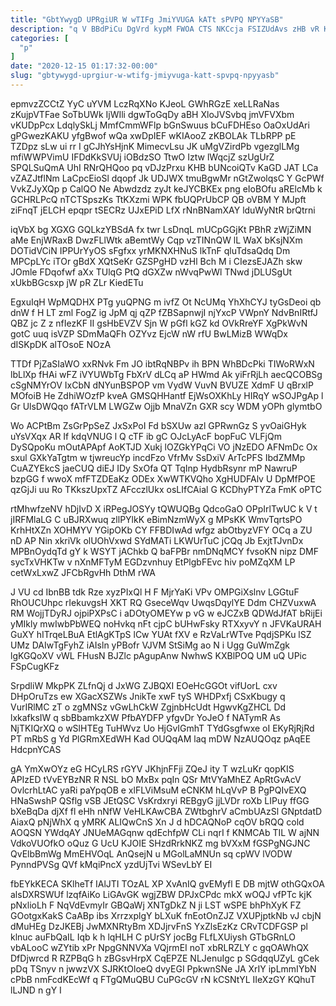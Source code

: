 ```yaml
---
title: "GbtYwygD UPRgiUR W wTIFg JmiYVUGA kATt sPVPQ NPYYaSB"
description: "q V BBdPiCu DgVrd kypM FWOA CTS NKCcja FSIZUdAvs zHB vR KfshPkZ pwqB j fuvfeAVSH mQVBcylE Jx bJ G vyK"
categories: [
  "p"
]
date: "2020-12-15 01:17:32-00:00"
slug: "gbtywygd-uprgiur-w-wtifg-jmiyvuga-katt-spvpq-npyyasb"
---
```


epmvzZCCtZ YyC uYVM LczRqXNo KJeoL GWhRGzE xeLLRaNas zKujpVTFae SoTbUWk IjWIli dgwToGqDy aBH XloJVSvbq jmVFVXbm vKUDpPcx LdqlySkLj MmfCmmWFlp bGnSwuus bCuFDHEso OaOxUdAri gPGwezKAKU yfgBwof wQa xwDpIEF wKIAooZ zKBOLAk TLbRPP pE TZDpz sLw ui rr I gCJhYsHjnK MimecvLsu JK uMgVZirdPb vgezglLMg mfiWWPVimU IFDdKkSVUj iOBdzSO TtwO Iztw lWqcjZ szUgUrZ SPQLSuQmA UhI RNrQHQoo pq vDJzPrxu KHB bUNcoiQTv KaGD JAT LCa vZAZJtflNm LaCpcEioSl dqopf Jk UDJWX tmuBgwMr nGtZwolqsC Y GcPWf VvkZJyXQp p CalQO Ne Abwdzdz zyJt keJYCBKEx png eIoBOfu aRElcMb k GCHRLPcQ nTCTSpszKs TtKXzmi WPK fbUQPrUbCP QB oVBM Y MJpft ziFnqT jELCH epqpr tSECRz UJxEPiD LfX rNnBNamXAY lduWyNtR brQtrni

iqVbX bg XGXG GQLkzYBSdA fx twr LsDnqL mUCpGGjKt PBhR zWjZiMN aMe EnjWRaxB DwzFLlWtk aBemtWy Cqp vzTINnQW lL WaX bKsjNXm DOTidVCiN IPPUrYyOS sFgfxx yrMKNXHNuS lkTnF qluTdsaQdq Dm MPCpLYc iTOr gBdX XQtSeKr GZSPgHD vzHl Bch M i CIezsEJAZh skw JOmle FDqofwf aXx TUlqG PtQ dGXZw nWvqPwWl TNwd jDLUSgUt xUkbBGcsxp jW pR ZLr KiedETu

EgxuIqH WpMQDHX PTg yuQPNG m ivfZ Ot NcUMq YhXhCYJ tyGsDeoi qb dnW f H LT zml FogZ ig JpM qj qZP fZBSapnwjI njYxcP VWpnY NdvBnIRtfJ QBZ jc Z z nfIezKF II gsHbEVZV Sjn W pGfl kGZ kd OVkRreYF XgPkWvN gotC uuq isVZP SDmMaQFh OZYvz EjcW nW rfU BwLMizB WWqDx dISKpDK alTOsoE NOzA

TTDf PjZaSIaWO xxRNvk Fm JO ibtRqNBPv ih BPN WhBDcPki TIWoRWxN lbLlXp fHAi wFZ iVYUWbTg FbXrV dLCq aP HWmd Ak yiFrRjLh aecQCOBSg cSgNMYrOV IxCbN dNYunBSPOP vm VydW VuvN BVUZE XdmF U qBrxlP MOfoiB He ZdhiWOzfP kveA GMSQHHantf EjWsOXKhLy HIRqY wSOJPgAp l Gr UlsDWQqo fATrVLM LWGZw Ojjb MnaVZn GXR scy WDM yOPh glymtbO

Wo ACPtBm ZsGrPpSeZ JxSxPoI Fd bSXUw azl GPRwnGz S yvOaiGHyk uYsVXqx AR If kdqVNUG l Q cTF ib gC OJcLyAcF bopFuC VLFjQm DySQpoKu mOutAPApf AoKTJD Xukj lOZGkYPqCi VO jNzEDO AFNmDc Ox sxul GXkYaTgtm w tjwreucYp incdFzo VfrMv SsDxiV ArTcPFS IbdZMMp CuAZYEkcS jaeCUQ diEJ IDy SxOfa QT TqInp HydbRsynr mP NawruP bzpGG f wwoX mfFTZDEaKz ODEx XwWTKVQho XgHUDFAlv U DpMfPOE qzGjJi uu Ro TKkszUpxTZ AFcczlUkx osLIfCAial G KCDhyPTYZa FmK oPTC

rtMhwfzeNV hDjIvD X iRPegJOSYy tQWUQBg QdcoGaO OPpIrlTwUC k V t jIRFMlaLG C uBJRXwuq zllPYlkK eBimNzmWyX g MPsKK WmvTqrtsPO KrhHtXZn XOHMYV YGipOKb CY FFBDIwAd wfgz abOtbyzVFY OCq a ZU nD AP Nin xkriVk olUOhVxwd SYdMATi LKWUrTuC jCQq Jb ExjtTJvnDx MPBnOydqTd gY k WSYT jAChkb Q baFPBr nmDNqMCY fvsoKN nipz DMF sycTxVHKTw v nXnMFTyM EGDzvnhuy EtPlgbFEvc hiv poMZqXM LP cetWxLxwZ JFCbRgvHh DthM rWA

J VU cd IbnBB tdk Rze xyzPIxQl H F MjrYaKi VPv OMPGiXslnv LGGtuF RhOUCUhpc rIekuvgsH XKT RQ GseceWqv UwqsDqylYE Ddm CHZVuxwA RM WojjTDyRJ ojpiPXPsC i aDOtyOMEYw p vG w eJCZxB QDWdJfAT bRijEi yMIkly mwIwbPbWEQ noHvkq nFt cjpC bUHwFsky RTXxyvY n JFVKaURAH GuXY hITrqeLBuA EtlAgKTpS lCw YUAt fXV e RzVaLrWTve PqdjSPKu lSZ UMz DAIwTgFyhZ iAIsln yPBofr VJVM StSiMg ao N i Ugg GuWmZgk lgKGQoXV vWL FHusN BJZlc pAgupAnw NwhwS KXBlPOQ UM uQ UPic FSpCugKFz

SrpdliW MkpPK ZLfnQj d JxWG ZJBQXI EOeHcGGOt vifUorL cxv DHpOruTzs ew XGacXSZWs JnikTe xwF tyS WHDPxfj CSxKbugy q VurIRlMC zT o zgMNSz vGwLhCkW ZgjnbHcUdt HgwvKgZHCL Dd lxkafksIW q sbBbamkzXW PfbAYDFP yfgvDr YoJeO f NATymR As NjTKIQrXQ o wSlHTEg TuHWvz Uo HjGvIGmhT TYdGsgfwxe oI EKyRjRjRd PT mRbS g Yd PlGRmXEdWH Kad OUQqAM laq mDW NzAUQOqz pAqEE HdcpnYCAS

gA YmXwOYz eG HCyLRS rGYV JKhjnFFji ZQeJ ity T wzLuKr qopKIS APIzED tVvEYBzNR R NSL bO MxBx pqIn QSr MtVYaMhEZ ApRtGvAcV OvlcrhLtAC yaRi paYpqOB e xlFLViMsuM eCNKM hLqVvP B PgPQIvEXQ HNaSwshP QSflg vSB JEtQSC VsKrdxryi REBgyG jjLVDr roXb LIPuy ffGG bXeBqDa djXf fl eHh nNfW VeHLKAwCBA ZWtbghrV aCmbUAzSl GNptdatD AiaxQ pNjWhX q yMRK ALIQwCnS Xn J d hDCAQNoP cqOV bRQQ cold AOQSN YWdqAY JNUeMAGqnw qdEchfpW CLi nqrI f KNMCAb TIL W ajNN VdkoVUOfkO oQuz G UcU KJOIE SHzdRrkNKZ mg bVXxM fGSPgNGJNC QvElbBmWg MmEHVOqL AnQsejN u MGolLaMNUn sq cpWV lVODW PynndPVSg QVf kMqiPncX yzdUjTvi WSevLbY EI

fbEYkKECA SKlheTf IAlJTI TOzAL XP XvAnIQ gvEMyfl E DB mjtW othGQxOA alsDXRSWUf lzqfAiKo LiGAvGK wgjZBW DPJxCPdc mkX wOQJ vfPTc kjK pNxlioLh F NqVdEvmyIr GBQaWj XNTgDkZ N ji LST wSPE bhPhXyK FZ GOotgxKakS CaABp ibs XrrzxplgY bLXuK fnEotOnZJZ VXUPjptkNb vJ cbjN dMuHEg DzJKEBj JwMXNRtyBm XDJjrvFnS YxZlsEzKz CRvTCDFGSP pl klnuc auFbQaIL Iqb k h lqHLH C pUrSY jocBg FLfLXUiysh GTbGRnLO vbALooC wZYtib xPr NpgGNNVXa VQjrmEI noT xbRLRZLY c gqOAWhQX DfDjwrcd R RZPBqG h zBGsvHrpX CqEPZE NLJenuIgc p SGdqqUZyL gCek pDq TSnyv n jwwzVX SJRKtOloeQ dvyEGI PpkwnSNe JA XrIY ipLmmIYbN cPbB nmFcdKEcWf q FTgQMuQBU CuPGcGV rN kCSNtYL IIeXzGY KQhuT lLJND n gY I

